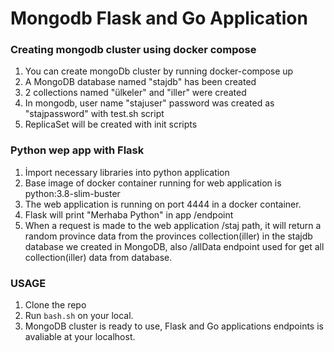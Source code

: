 # Mongodb Flask and Go Application

### Creating mongodb cluster using docker compose
1. You can create mongoDb cluster by running docker-compose up
2. A MongoDB database named "stajdb" has been created
3. 2 collections named "ülkeler" and "iller" were created
4. In mongodb, user name "stajuser" password was created as "stajpassword" with test.sh script
5. ReplicaSet will be created with init scripts





### Python wep app with Flask
1. İmport necessary libraries into python application
2. Base image of docker container running for web application is python:3.8-slim-buster
3. The web application is running on port 4444 in a docker container.
4. Flask will print "Merhaba Python" in app /endpoint
5. When a request is made to the web application /staj path, it will return a random province data from the provinces collection(iller) in the stajdb database we created in MongoDB, also /allData endpoint used for get all collection(iller) data from database.


### USAGE
1. Clone the repo
2. Run `bash.sh` on your local.
3. MongoDB cluster is ready to use, Flask and Go applications endpoints is avaliable at your localhost.
